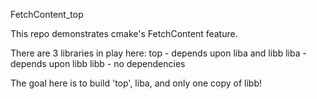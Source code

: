 FetchContent_top

This repo demonstrates cmake's FetchContent feature.

There are 3 libraries in play here:
top - depends upon liba and libb
liba - depends upon libb
libb - no dependencies

The goal here is to build 'top', liba, and only one copy of libb!
